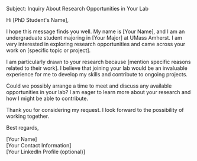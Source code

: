 
Subject: Inquiry About Research Opportunities in Your Lab

Hi [PhD Student's Name],

I hope this message finds you well. My name is [Your Name], and I am an undergraduate student majoring in [Your Major] at UMass Amherst. I am very interested in exploring research opportunities and came across your work on [specific topic or project]. 

I am particularly drawn to your research because [mention specific reasons related to their work]. I believe that joining your lab would be an invaluable experience for me to develop my skills and contribute to ongoing projects.

Could we possibly arrange a time to meet and discuss any available opportunities in your lab? I am eager to learn more about your research and how I might be able to contribute.

Thank you for considering my request. I look forward to the possibility of working together.

Best regards,

[Your Name]  
[Your Contact Information]  
[Your LinkedIn Profile (optional)]


